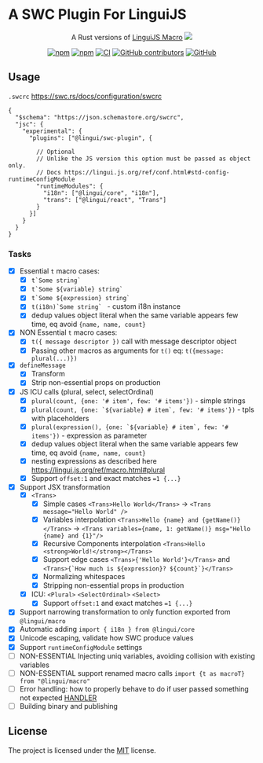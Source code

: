 # A SWC Plugin For LinguiJS

<div align="center">

A Rust versions of [LinguiJS Macro](https://lingui.js.org/ref/macro.html) [<img src="https://img.shields.io/badge/beta-yellow"/>](https://github.com/lingui/swc-plugin)

[![npm](https://img.shields.io/npm/v/@lingui/swc-plugin?logo=npm&cacheSeconds=1800)](https://www.npmjs.com/package/@lingui/swc-plugin)
[![npm](https://img.shields.io/npm/dt/@lingui/swc-plugin?cacheSeconds=500)](https://www.npmjs.com/package/@lingui/swc-plugin)
[![CI](https://github.com/lingui/swc-plugin/actions/workflows/ci.yml/badge.svg?branch=main)](https://github.com/lingui/swc-plugin/actions/workflows/ci.yml)
[![GitHub contributors](https://img.shields.io/github/contributors/lingui/swc-plugin?cacheSeconds=1000)](https://github.com/lingui/swc-plugin/graphs/contributors)
[![GitHub](https://img.shields.io/github/license/lingui/swc-plugin)](https://github.com/lingui/swc-plugin/blob/main/LICENSE)

</div>

## Usage

`.swcrc`
https://swc.rs/docs/configuration/swcrc

```json5
{
  "$schema": "https://json.schemastore.org/swcrc",
  "jsc": {
    "experimental": {
      "plugins": ["@lingui/swc-plugin", {
        
        // Optional
        // Unlike the JS version this option must be passed as object only.
        // Docs https://lingui.js.org/ref/conf.html#std-config-runtimeConfigModule
        "runtimeModules": {
          "i18n": ["@lingui/core", "i18n"],
          "trans": ["@lingui/react", "Trans"]
        }
      }]
    }
  }
}
```

### Tasks
- [x] Essential  `t` macro cases:
  - [x] ``t`Some string` ``
  - [x] ``t`Some ${variable} string` ``
  - [x] ``t`Some ${expression} string` ``
  - [x] ``t(i18n)`Some string` `` - custom i18n instance
  - [x] dedup values object literal when the same variable appears few time, eq avoid `{name, name, count}`
- [x] NON Essential `t` macro cases:
    - [x] `t({ message descriptor })` call with message descriptor object
    - [x] Passing other macros as arguments for `t()` eq: `t({message: plural(...)})`
- [x] `defineMessage`
  - [x] Transform
  - [x] Strip non-essential props on production
- [x] JS ICU calls (plural, select, selectOrdinal)
  - [x] ``plural(count, {one: '# item', few: '# items'})`` - simple strings
  - [x] ``plural(count, {one: `${variable} # item`, few: '# items'})`` - tpls with placeholders
  - [x] ``plural(expression(), {one: `${variable} # item`, few: '# items'})`` - expression as parameter
  - [x] dedup values object literal when the same variable appears few time, eq avoid `{name, name, count}`
  - [x] nesting expressions as described here https://lingui.js.org/ref/macro.html#plural
  - [X] Support `offset:1` and exact matches `=1 {...}`
- [x] Support JSX transformation
  - [x] `<Trans>`
    - [x] Simple cases `<Trans>Hello World</Trans>` -> `<Trans message="Hello World" />`
    - [x] Variables interpolation  `<Trans>Hello {name} and {getName()}</Trans>` -> `<Trans variables={name, 1: getName()} msg="Hello {name} and {1}"/>`
    - [x] Recursive Components interpolation `<Trans>Hello <strong>World!</strong></Trans>`
    - [x] Support edge cases `<Trans>{'Hello World'}</Trans>` and ``<Trans>{`How much is ${expression}? ${count}`}</Trans>``
    - [x] Normalizing whitespaces
    - [x] Stripping non-essential props in production
  - [x] ICU: `<Plural>` `<SelectOrdinal>` `<Select>`
    - [x] Support `offset:1` and exact matches `=1 {...}`
- [x] Support narrowing transformation to only function exported from `@lingui/macro` 
- [x] Automatic adding  `import { i18n } from @lingui/core`
- [x] Unicode escaping, validate how SWC produce values
- [x] Support `runtimeConfigModule` settings
- [ ] NON-ESSENTIAL Injecting uniq variables, avoiding collision with existing variables
- [ ] NON-ESSENTIAL support renamed macro calls `import {t as macroT} from "@lingui/macro"`
- [ ] Error handling: how to properly behave to do if user passed something not expected [HANDLER](https://rustdoc.swc.rs/swc_common/errors/struct.Handler.html)
- [ ] Building binary and publishing

## License

The project is licensed under the [MIT](https://github.com/lingui/swc-plugin/blob/main/LICENSE) license.
